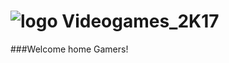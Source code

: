 # ![logo](https://encrypted-tbn2.gstatic.com/images?q=tbn:ANd9GcSPfHOk5YnARZUazOQwOV9lD2jIHtFnXsUgLqpFRrd-oHBs_U_Y) Videogames_2K17

###Welcome home Gamers!
